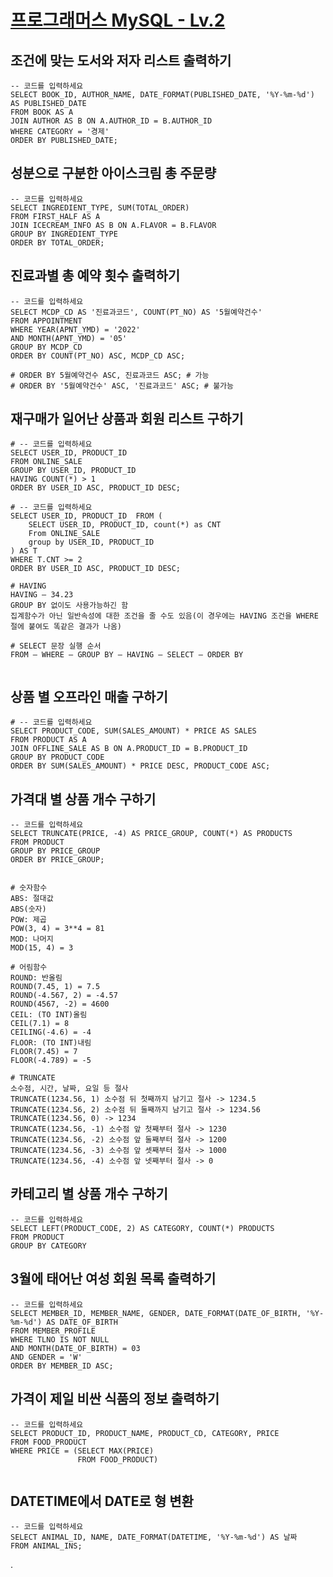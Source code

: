 # [프로그래머스 MySQL - Lv.2](https://school.programmers.co.kr/learn/challenges?order=recent&page=1&levels=2&languages=mysql)



## 조건에 맞는 도서와 저자 리스트 출력하기

```MYSQL
-- 코드를 입력하세요
SELECT BOOK_ID, AUTHOR_NAME, DATE_FORMAT(PUBLISHED_DATE, '%Y-%m-%d') AS PUBLISHED_DATE
FROM BOOK AS A
JOIN AUTHOR AS B ON A.AUTHOR_ID = B.AUTHOR_ID
WHERE CATEGORY = '경제'
ORDER BY PUBLISHED_DATE;
```



## 성분으로 구분한 아이스크림 총 주문량

```MYSQL
-- 코드를 입력하세요
SELECT INGREDIENT_TYPE, SUM(TOTAL_ORDER)
FROM FIRST_HALF AS A
JOIN ICECREAM_INFO AS B ON A.FLAVOR = B.FLAVOR
GROUP BY INGREDIENT_TYPE
ORDER BY TOTAL_ORDER;
```



## 진료과별 총 예약 횟수 출력하기

```MYSQL
-- 코드를 입력하세요
SELECT MCDP_CD AS '진료과코드', COUNT(PT_NO) AS '5월예약건수'
FROM APPOINTMENT
WHERE YEAR(APNT_YMD) = '2022'
AND MONTH(APNT_YMD) = '05'
GROUP BY MCDP_CD
ORDER BY COUNT(PT_NO) ASC, MCDP_CD ASC;

# ORDER BY 5월예약건수 ASC, 진료과코드 ASC; # 가능
# ORDER BY '5월예약건수' ASC, '진료과코드' ASC; # 불가능
```



## 재구매가 일어난 상품과 회원 리스트 구하기

```mysql
# -- 코드를 입력하세요
SELECT USER_ID, PRODUCT_ID
FROM ONLINE_SALE
GROUP BY USER_ID, PRODUCT_ID
HAVING COUNT(*) > 1
ORDER BY USER_ID ASC, PRODUCT_ID DESC;

# -- 코드를 입력하세요
SELECT USER_ID, PRODUCT_ID  FROM (
    SELECT USER_ID, PRODUCT_ID, count(*) as CNT
    From ONLINE_SALE
    group by USER_ID, PRODUCT_ID
) AS T
WHERE T.CNT >= 2
ORDER BY USER_ID ASC, PRODUCT_ID DESC;

# HAVING
HAVING – 34.23
GROUP BY 없이도 사용가능하긴 함
집계함수가 아닌 일반속성에 대한 조건을 줄 수도 있음(이 경우에는 HAVING 조건을 WHERE 절에 붙여도 똑같은 결과가 나옴)

# SELECT 문장 실행 순서
FROM – WHERE – GROUP BY – HAVING – SELECT – ORDER BY


```



## 상품 별 오프라인 매출 구하기

```mysql
# -- 코드를 입력하세요
SELECT PRODUCT_CODE, SUM(SALES_AMOUNT) * PRICE AS SALES
FROM PRODUCT AS A
JOIN OFFLINE_SALE AS B ON A.PRODUCT_ID = B.PRODUCT_ID
GROUP BY PRODUCT_CODE
ORDER BY SUM(SALES_AMOUNT) * PRICE DESC, PRODUCT_CODE ASC;

```



## 가격대 별 상품 개수 구하기

```MYSQL
-- 코드를 입력하세요
SELECT TRUNCATE(PRICE, -4) AS PRICE_GROUP, COUNT(*) AS PRODUCTS
FROM PRODUCT
GROUP BY PRICE_GROUP
ORDER BY PRICE_GROUP;


# 숫자함수
ABS: 절대값
ABS(숫자)
POW: 제곱
POW(3, 4) = 3**4 = 81
MOD: 나머지
MOD(15, 4) = 3

# 어림함수
ROUND: 반올림
ROUND(7.45, 1) = 7.5
ROUND(-4.567, 2) = -4.57
ROUND(4567, -2) = 4600
CEIL: (TO INT)올림 
CEIL(7.1) = 8
CEILING(-4.6) = -4	
FLOOR: (TO INT)내림
FLOOR(7.45) = 7
FLOOR(-4.789) = -5

# TRUNCATE
소수점, 시간, 날짜, 요일 등 절사
TRUNCATE(1234.56, 1) 소수점 뒤 첫째까지 남기고 절사 -> 1234.5
TRUNCATE(1234.56, 2) 소수점 뒤 둘째까지 남기고 절사 -> 1234.56
TRUNCATE(1234.56, 0) -> 1234
TRUNCATE(1234.56, -1) 소수점 앞 첫째부터 절사 -> 1230
TRUNCATE(1234.56, -2) 소수점 앞 둘째부터 절사 -> 1200
TRUNCATE(1234.56, -3) 소수점 앞 셋째부터 절사 -> 1000
TRUNCATE(1234.56, -4) 소수점 앞 넷째부터 절사 -> 0

```



## 카테고리 별 상품 개수 구하기

```MYSQL
-- 코드를 입력하세요
SELECT LEFT(PRODUCT_CODE, 2) AS CATEGORY, COUNT(*) PRODUCTS
FROM PRODUCT
GROUP BY CATEGORY

```



## 3월에 태어난 여성 회원 목록 출력하기

```MYSQL
-- 코드를 입력하세요
SELECT MEMBER_ID, MEMBER_NAME, GENDER, DATE_FORMAT(DATE_OF_BIRTH, '%Y-%m-%d') AS DATE_OF_BIRTH
FROM MEMBER_PROFILE 
WHERE TLNO IS NOT NULL
AND MONTH(DATE_OF_BIRTH) = 03
AND GENDER = 'W'
ORDER BY MEMBER_ID ASC;
```



## 가격이 제일 비싼 식품의 정보 출력하기

```MYSQL
-- 코드를 입력하세요
SELECT PRODUCT_ID, PRODUCT_NAME, PRODUCT_CD, CATEGORY, PRICE
FROM FOOD_PRODUCT 
WHERE PRICE = (SELECT MAX(PRICE) 
               FROM FOOD_PRODUCT)
                    
```



## DATETIME에서 DATE로 형 변환

```mysql
-- 코드를 입력하세요
SELECT ANIMAL_ID, NAME, DATE_FORMAT(DATETIME, '%Y-%m-%d') AS 날짜
FROM ANIMAL_INS;
```







































.









